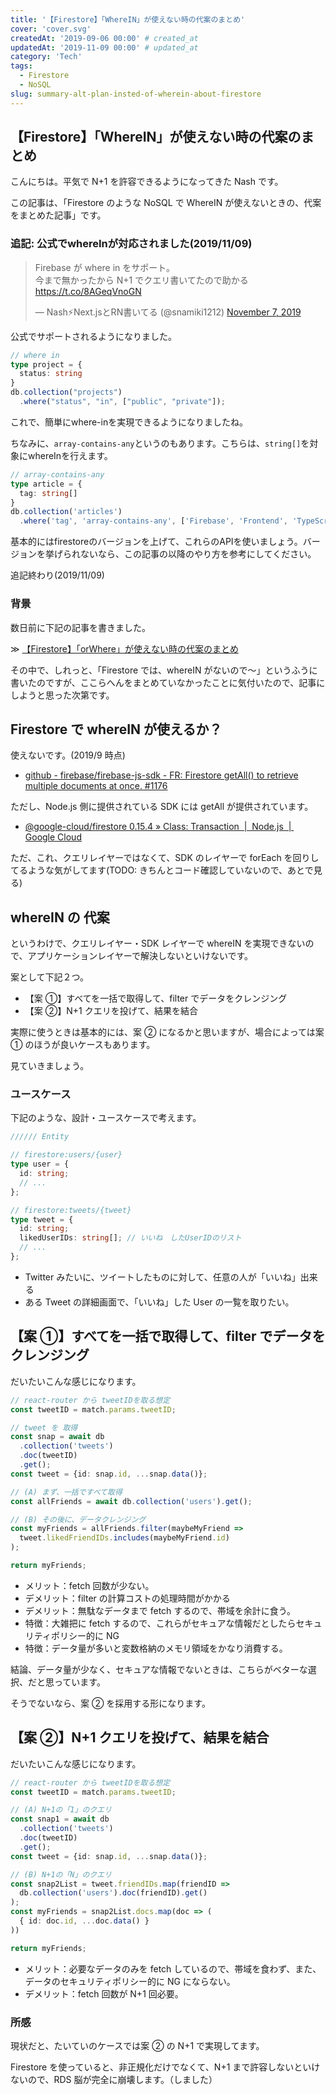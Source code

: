 ```yaml
---
title: '【Firestore】「WhereIN」が使えない時の代案のまとめ'
cover: 'cover.svg'
createdAt: '2019-09-06 00:00' # created_at
updatedAt: '2019-11-09 00:00' # updated_at
category: 'Tech'
tags:
  - Firestore
  - NoSQL
slug: summary-alt-plan-insted-of-wherein-about-firestore
---
```


## 【Firestore】「WhereIN」が使えない時の代案のまとめ

こんにちは。平気で N+1 を許容できるようになってきた Nash です。

この記事は、「Firestore のような NoSQL で WhereIN が使えないときの、代案をまとめた記事」です。

### 追記: 公式でwhereInが対応されました(2019/11/09)
<!-- Twitter -->
<blockquote class="twitter-tweet"><p lang="ja" dir="ltr">Firebase が where in をサポート。<br>今まで無かったから N+1 でクエリ書いてたので助かる <a href="https://t.co/8AGeqVnoGN">https://t.co/8AGeqVnoGN</a></p>&mdash; Nash⚡️Next.jsとRN書いてる (@snamiki1212) <a href="https://twitter.com/snamiki1212/status/1192589159501721600?ref_src=twsrc%5Etfw">November 7, 2019</a></blockquote> <script async src="https://platform.twitter.com/widgets.js" charset="utf-8"></script>

公式でサポートされるようになりました。

```typescript
// where in
type project = {
  status: string
}
db.collection("projects")
  .where("status", "in", ["public", "private"]);
```

これで、簡単にwhere-inを実現できるようになりましたね。

ちなみに、`array-contains-any`というのもあります。こちらは、`string[]`を対象にwhereInを行えます。

```typescript
// array-contains-any
type article = {
  tag: string[]
}
db.collection('articles')
  .where('tag', 'array-contains-any', ['Firebase', 'Frontend', 'TypeScript'])
```

基本的にはfirestoreのバージョンを上げて、これらのAPIを使いましょう。バージョンを挙げられないなら、この記事の以降のやり方を参考にしてください。

追記終わり(2019/11/09)

### 背景

数日前に下記の記事を書きました。

≫ [【Firestore】「orWhere」が使えない時の代案のまとめ](./summary-alt-plan-insted-of-orwhere-about-firestore)

その中で、しれっと、「Firestore では、whereIN がないので〜」というふうに書いたのですが、ここらへんをまとめていなかったことに気付いたので、記事にしようと思った次第です。

## Firestore で whereIN が使えるか？

使えないです。(2019/9 時点)

- [github - firebase/firebase-js-sdk - FR: Firestore getAll() to retrieve multiple documents at once. #1176](https://github.com/firebase/firebase-js-sdk/issues/1176)

ただし、Node.js 側に提供されている SDK には getAll が提供されています。

- [@google-cloud/firestore 0.15.4 » Class: Transaction  |  Node.js  |  Google Cloud](https://github.com/firebase/firebase-js-sdk/issues/1176)

ただ、これ、クエリレイヤーではなくて、SDK のレイヤーで forEach を回りしてるような気がしてます(TODO: きちんとコード確認していないので、あとで見る)

## whereIN の 代案

というわけで、クエリレイヤー・SDK レイヤーで whereIN を実現できないので、アプリケーションレイヤーで解決しないといけないです。

案として下記２つ。

- 【案 ①】すべてを一括で取得して、filter でデータをクレンジング
- 【案 ②】N+1 クエリを投げて、結果を結合

実際に使うときは基本的には、案 ② になるかと思いますが、場合によっては案 ① のほうが良いケースもあります。

見ていきましょう。

### ユースケース

下記のような、設計・ユースケースで考えます。

```ts
////// Entity

// firestore:users/{user}
type user = {
  id: string;
  // ...
};

// firestore:tweets/{tweet}
type tweet = {
  id: string;
  likedUserIDs: string[]; // いいね　したUserIDのリスト
  // ...
};
```

- Twitter みたいに、ツイートしたものに対して、任意の人が「いいね」出来る
- ある Tweet の詳細画面で、「いいね」した User の一覧を取りたい。

## 【案 ①】すべてを一括で取得して、filter でデータをクレンジング

だいたいこんな感じになります。

```ts
// react-router から tweetIDを取る想定
const tweetID = match.params.tweetID;

// tweet を 取得
const snap = await db
  .collection('tweets')
  .doc(tweetID)
  .get();
const tweet = {id: snap.id, ...snap.data()};

// (A) まず、一括ですべて取得
const allFriends = await db.collection('users').get();

// (B) その後に、データクレンジング
const myFriends = allFriends.filter(maybeMyFriend =>
  tweet.likedFriendIDs.includes(maybeMyFriend.id)
);

return myFriends;
```

- メリット：fetch 回数が少ない。
- デメリット：filter の計算コストの処理時間がかかる
- デメリット：無駄なデータまで fetch するので、帯域を余計に食う。
- 特徴：大雑把に fetch するので、これらがセキュアな情報だとしたらセキュリティポリシー的に NG
- 特徴：データ量が多いと変数格納のメモリ領域をかなり消費する。

結論、データ量が少なく、セキュアな情報でないときは、こちらがベターな選択、だと思っています。

そうでないなら、案 ② を採用する形になります。

## 【案 ②】N+1 クエリを投げて、結果を結合

だいたいこんな感じになります。

```ts
// react-router から tweetIDを取る想定
const tweetID = match.params.tweetID;

// (A) N+1の「1」のクエリ
const snap1 = await db
  .collection('tweets')
  .doc(tweetID)
  .get();
const tweet = {id: snap.id, ...snap.data()};

// (B) N+1の「N」のクエリ
const snap2List = tweet.friendIDs.map(friendID =>
  db.collection('users').doc(friendID).get()
);
const myFriends = snap2List.docs.map(doc => (
  { id: doc.id, ...doc.data() }
))

return myFriends;
```

- メリット：必要なデータのみを fetch しているので、帯域を食わず、また、データのセキュリティポリシー的に NG にならない。
- デメリット：fetch 回数が N+1 回必要。

### 所感

現状だと、たいていのケースでは案 ② の N+1 で実現してます。

Firestore を使っていると、非正規化だけでなくて、N+1 まで許容しないといけないので、RDS 脳が完全に崩壊します。（しました）
